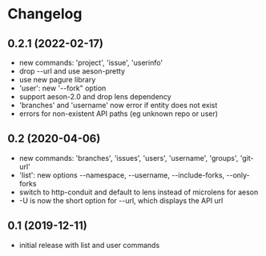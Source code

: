 # Changelog

## 0.2.1 (2022-02-17)
- new commands: 'project', 'issue', 'userinfo'
- drop --url and use aeson-pretty
- use new pagure library
- 'user': new '--fork" option
- support aeson-2.0 and drop lens dependency
- 'branches' and 'username' now error if entity does not exist
- errors for non-existent API paths (eg unknown repo or user)

## 0.2 (2020-04-06)
- new commands: 'branches', 'issues', 'users', 'username', 'groups', 'git-url'
- 'list': new options --namespace, --username, --include-forks, --only-forks
- switch to http-conduit and default to lens instead of microlens for aeson
- -U is now the short option for --url, which displays the API url

## 0.1 (2019-12-11)
- initial release with list and user commands
